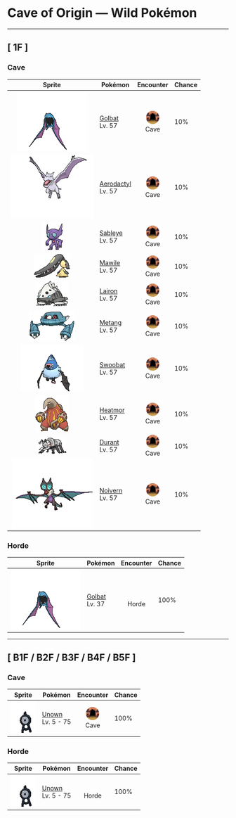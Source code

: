 # Cave of Origin — Wild Pokémon

---

## [ 1F ]

### Cave

| Sprite | Pokémon | Encounter | Chance |
|:------:|---------|:---------:|--------|
| ![Golbat](../../assets/sprites/golbat/front.gif "Golbat: Golbat bites down on prey with its four fangs and drinks the victim’s blood. It becomes active on inky dark moonless nights, flying around to attack people and Pokémon.") | [Golbat](../../pokemon/golbat.md/)<br>Lv. 57 | ![Cave](../../assets/encounter_types/cave.png "Cave")<br>Cave | 10% |
| ![Aerodactyl](../../assets/sprites/aerodactyl/front.gif "Aerodactyl: Aerodactyl is a Pokémon from the age of dinosaurs. It was regenerated from genetic material extracted from amber. It is imagined to have been the king of the skies in ancient times.") | [Aerodactyl](../../pokemon/aerodactyl.md/)<br>Lv. 57 | ![Cave](../../assets/encounter_types/cave.png "Cave")<br>Cave | 10% |
| ![Sableye](../../assets/sprites/sableye/front.gif "Sableye: Sableye digs the ground with sharpened claws to find rocks that it eats. Substances in the eaten rocks crystallize and rise up to the Pokémon’s body surface.") | [Sableye](../../pokemon/sableye.md/)<br>Lv. 57 | ![Cave](../../assets/encounter_types/cave.png "Cave")<br>Cave | 10% |
| ![Mawile](../../assets/sprites/mawile/front.gif "Mawile: Don’t be taken in by this Pokémon’s cute face—it’s very dangerous. Mawile fools the foe into letting down its guard, then chomps down with its massive jaws. The steel jaws are really horns that have been transformed.") | [Mawile](../../pokemon/mawile.md/)<br>Lv. 57 | ![Cave](../../assets/encounter_types/cave.png "Cave")<br>Cave | 10% |
| ![Lairon](../../assets/sprites/lairon/front.gif "Lairon: Lairon feeds on iron contained in rocks and water. It makes its nest on mountains where iron ore is buried. As a result, the Pokémon often clashes with humans mining the iron ore.") | [Lairon](../../pokemon/lairon.md/)<br>Lv. 57 | ![Cave](../../assets/encounter_types/cave.png "Cave")<br>Cave | 10% |
| ![Metang](../../assets/sprites/metang/front.gif "Metang: When two Beldum fuse together, Metang is formed. The brains of the Beldum are joined by a magnetic nervous system. This Pokémon turns its arms to the rear for traveling at high speed.") | [Metang](../../pokemon/metang.md/)<br>Lv. 57 | ![Cave](../../assets/encounter_types/cave.png "Cave")<br>Cave | 10% |
| ![Swoobat](../../assets/sprites/swoobat/front.gif "Swoobat: Anyone who comes into contact with the ultrasonic waves emitted by a courting male experiences a positive mood shift.") | [Swoobat](../../pokemon/swoobat.md/)<br>Lv. 57 | ![Cave](../../assets/encounter_types/cave.png "Cave")<br>Cave | 10% |
| ![Heatmor](../../assets/sprites/heatmor/front.gif "Heatmor: It draws in air through its tail, transforms it into fire, and uses it like a tongue. It melts Durant and eats them.") | [Heatmor](../../pokemon/heatmor.md/)<br>Lv. 57 | ![Cave](../../assets/encounter_types/cave.png "Cave")<br>Cave | 10% |
| ![Durant](../../assets/sprites/durant/front.gif "Durant: They attack in groups, covering themselves in steel armor to protect themselves from Heatmor.") | [Durant](../../pokemon/durant.md/)<br>Lv. 57 | ![Cave](../../assets/encounter_types/cave.png "Cave")<br>Cave | 10% |
| ![Noivern](../../assets/sprites/noivern/front.gif "Noivern: The ultrasonic waves it emits from its ears can reduce a large boulder to pebbles. It swoops out of the dark to attack.") | [Noivern](../../pokemon/noivern.md/)<br>Lv. 57 | ![Cave](../../assets/encounter_types/cave.png "Cave")<br>Cave | 10% |

### Horde

| Sprite | Pokémon | Encounter | Chance |
|:------:|---------|:---------:|--------|
| ![Golbat](../../assets/sprites/golbat/front.gif "Golbat: Golbat bites down on prey with its four fangs and drinks the victim’s blood. It becomes active on inky dark moonless nights, flying around to attack people and Pokémon.") | [Golbat](../../pokemon/golbat.md/)<br>Lv. 37 | ![Horde](../../assets/encounter_types/horde.png "Horde")<br>Horde | 100% |

---

## [ B1F / B2F / B3F / B4F / B5F ]

### Cave

| Sprite | Pokémon | Encounter | Chance |
|:------:|---------|:---------:|--------|
| ![Unown](../../assets/sprites/unown/front.gif "Unown: This Pokémon is shaped like ancient writing. It is a mystery as to which came first, the ancient writings or the various Unown. Research into this topic is ongoing but nothing is known.") | [Unown](../../pokemon/unown.md/)<br>Lv. 5 - 75 | ![Cave](../../assets/encounter_types/cave.png "Cave")<br>Cave | 100% |

### Horde

| Sprite | Pokémon | Encounter | Chance |
|:------:|---------|:---------:|--------|
| ![Unown](../../assets/sprites/unown/front.gif "Unown: This Pokémon is shaped like ancient writing. It is a mystery as to which came first, the ancient writings or the various Unown. Research into this topic is ongoing but nothing is known.") | [Unown](../../pokemon/unown.md/)<br>Lv. 5 - 75 | ![Horde](../../assets/encounter_types/horde.png "Horde")<br>Horde | 100% |

